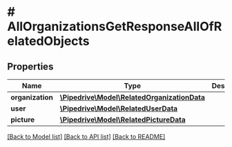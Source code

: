 # # AllOrganizationsGetResponseAllOfRelatedObjects

## Properties

Name | Type | Description | Notes
------------ | ------------- | ------------- | -------------
**organization** | [**\Pipedrive\Model\RelatedOrganizationData**](RelatedOrganizationData.md) |  | [optional]
**user** | [**\Pipedrive\Model\RelatedUserData**](RelatedUserData.md) |  | [optional]
**picture** | [**\Pipedrive\Model\RelatedPictureData**](RelatedPictureData.md) |  | [optional]

[[Back to Model list]](../../README.md#models) [[Back to API list]](../../README.md#endpoints) [[Back to README]](../../README.md)
